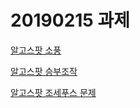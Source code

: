# 20190215 과제

[알고스팟 소풍](https://github.com/tjtmf1/Study-Algorithm/blob/master/Study-Algorithm/%EC%86%8C%ED%92%8D.cpp)

[알고스팟 승부조작](https://github.com/tjtmf1/Study-Algorithm/blob/master/Study-Algorithm/%EC%8A%B9%EB%B6%80%EC%A1%B0%EC%9E%91.cpp)

[알고스팟 조세푸스 문제](https://github.com/tjtmf1/Study-Algorithm/blob/master/Study-Algorithm/%EC%A1%B0%EC%84%B8%ED%91%B8%EC%8A%A4%20%EB%AC%B8%EC%A0%9C.cpp)

